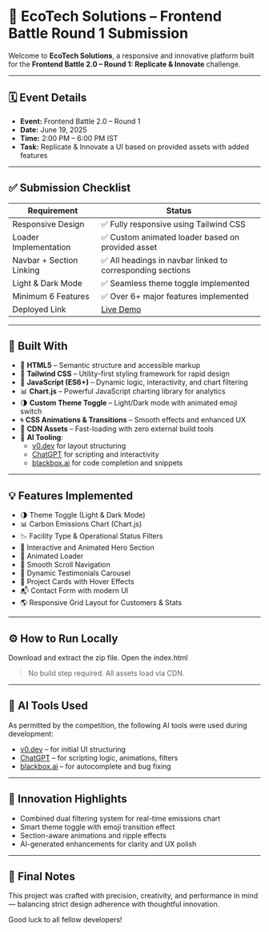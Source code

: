 
# 🌿 EcoTech Solutions – Frontend Battle Round 1 Submission

Welcome to **EcoTech Solutions**, a responsive and innovative platform built for the **Frontend Battle 2.0 – Round 1: Replicate & Innovate** challenge.

---

## 🗓 Event Details

- **Event:** Frontend Battle 2.0 – Round 1
- **Date:** June 19, 2025
- **Time:** 2:00 PM – 6:00 PM IST
- **Task:** Replicate & Innovate a UI based on provided assets with added features

---

## ✅ Submission Checklist

| Requirement | Status |
|------------|--------|
| Responsive Design | ✅ Fully responsive using Tailwind CSS |
| Loader Implementation | ✅ Custom animated loader based on provided asset |
| Navbar + Section Linking | ✅ All headings in navbar linked to corresponding sections |
| Light & Dark Mode | ✅ Seamless theme toggle implemented |
| Minimum 6 Features | ✅ Over 6+ major features implemented |
| Deployed Link | [Live Demo ](https://frontendbattlesite.tiiny.site) |

---
## 🔧 Built With

- 🧩 **HTML5** – Semantic structure and accessible markup
- 🎨 **Tailwind CSS** – Utility-first styling framework for rapid design
- 🧠 **JavaScript (ES6+)** – Dynamic logic, interactivity, and chart filtering
- 📊 **Chart.js** – Powerful JavaScript charting library for analytics
- 🌗 **Custom Theme Toggle** – Light/Dark mode with animated emoji switch
- 🌀 **CSS Animations & Transitions** – Smooth effects and enhanced UX
- 🚀 **CDN Assets** – Fast-loading with zero external build tools
- 🧪 **AI Tooling**:
  - [v0.dev](https://v0.dev) for layout structuring
  - [ChatGPT](https://chat.openai.com) for scripting and interactivity
  - [blackbox.ai](https://www.blackbox.ai) for code completion and snippets
---

## 💡 Features Implemented

- 🌗 Theme Toggle (Light & Dark Mode)
- 📊 Carbon Emissions Chart (Chart.js)
- 📉 Facility Type & Operational Status Filters
- 🎯 Interactive and Animated Hero Section
- 🚀 Animated Loader
- 🧭 Smooth Scroll Navigation
- 🧪 Dynamic Testimonials Carousel
- 🏢 Project Cards with Hover Effects
- 📬 Contact Form with modern UI
- 🌎 Responsive Grid Layout for Customers & Stats

---

## ⚙️ How to Run Locally

Download and extract the zip file. Open the index.html

> No build step required. All assets load via CDN.

---

## 🤖 AI Tools Used

As permitted by the competition, the following AI tools were used during development:

- [v0.dev](https://v0.dev) – for initial UI structuring
- [ChatGPT](https://chat.openai.com) – for scripting logic, animations, filters
- [blackbox.ai](https://www.blackbox.ai) – for autocomplete and bug fixing

---

## 🧠 Innovation Highlights

- Combined dual filtering system for real-time emissions chart
- Smart theme toggle with emoji transition effect
- Section-aware animations and ripple effects
- AI-generated enhancements for clarity and UX polish

---

## 🏁 Final Notes

This project was crafted with precision, creativity, and performance in mind — balancing strict design adherence with thoughtful innovation.

Good luck to all fellow developers!
